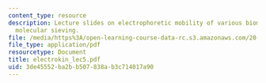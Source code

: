```yaml
---
content_type: resource
description: Lecture slides on electrophoretic mobility of various biomolecules and
  molecular sieving.
file: /media/https%3A/open-learning-course-data-rc.s3.amazonaws.com/20-330j-fields-forces-and-flows-in-biological-systems-spring-2007/3de45552ba2bb507838ab3c714017a90_electrokin_lec5.pdf
file_type: application/pdf
resourcetype: Document
title: electrokin_lec5.pdf
uid: 3de45552-ba2b-b507-838a-b3c714017a90
---
```

